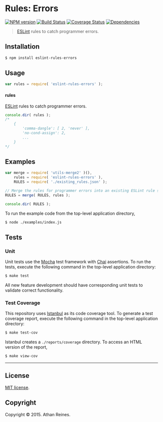 Rules: Errors
===
[![NPM version][npm-image]][npm-url] [![Build Status][travis-image]][travis-url] [![Coverage Status][codecov-image]][codecov-url] [![Dependencies][dependencies-image]][dependencies-url]

> [ESLint](http://eslint.org/) rules to catch programmer errors.


## Installation

``` bash
$ npm install eslint-rules-errors
```


## Usage

``` javascript
var rules = require( 'eslint-rules-errors' );
```

#### rules

[ESLint](http://eslint.org/) rules to catch programmer errors.

``` javascript
console.dir( rules );
/*
	{
		'comma-dangle': [ 2, 'never' ],
		'no-cond-assign': 2,
		...
	}
*/
```


## Examples

``` javascript
var merge = require( 'utils-merge2' )(),
	rules = require( 'eslint-rules-errors' ),
	RULES = require( './existing_rules.json' );

// Merge the rules for programmer errors into an existing ESLint rule set...
RULES = merge( RULES, rules );

console.dir( RULES );
```

To run the example code from the top-level application directory,

``` bash
$ node ./examples/index.js
```


## Tests

### Unit

Unit tests use the [Mocha](http://mochajs.org/) test framework with [Chai](http://chaijs.com) assertions. To run the tests, execute the following command in the top-level application directory:

``` bash
$ make test
```

All new feature development should have corresponding unit tests to validate correct functionality.


### Test Coverage

This repository uses [Istanbul](https://github.com/gotwarlost/istanbul) as its code coverage tool. To generate a test coverage report, execute the following command in the top-level application directory:

``` bash
$ make test-cov
```

Istanbul creates a `./reports/coverage` directory. To access an HTML version of the report,

``` bash
$ make view-cov
```


---
## License

[MIT license](http://opensource.org/licenses/MIT).


## Copyright

Copyright &copy; 2015. Athan Reines.


[npm-image]: http://img.shields.io/npm/v/eslint-rules-errors.svg
[npm-url]: https://npmjs.org/package/eslint-rules-errors

[travis-image]: http://img.shields.io/travis/kgryte/eslint-rules-errors/master.svg
[travis-url]: https://travis-ci.org/kgryte/eslint-rules-errors

[codecov-image]: https://img.shields.io/codecov/c/github/kgryte/eslint-rules-errors/master.svg
[codecov-url]: https://codecov.io/github/kgryte/eslint-rules-errors?branch=master

[dependencies-image]: http://img.shields.io/david/kgryte/eslint-rules-errors.svg
[dependencies-url]: https://david-dm.org/kgryte/eslint-rules-errors

[dev-dependencies-image]: http://img.shields.io/david/dev/kgryte/eslint-rules-errors.svg
[dev-dependencies-url]: https://david-dm.org/dev/kgryte/eslint-rules-errors

[github-issues-image]: http://img.shields.io/github/issues/kgryte/eslint-rules-errors.svg
[github-issues-url]: https://github.com/kgryte/eslint-rules-errors/issues
